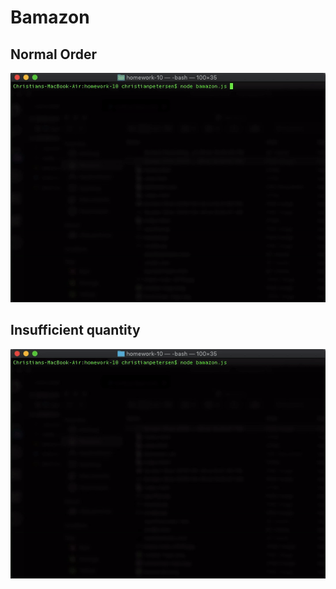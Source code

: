 # Bamazon


## Normal Order
![Bamazon ClI demo](https://github.com/cwp132/Bamazon/blob/master/normalBam.gif?raw=true)







## Insufficient quantity
![low quantity demo](https://github.com/cwp132/Bamazon/blob/master/insufficent.gif?raw=true)

